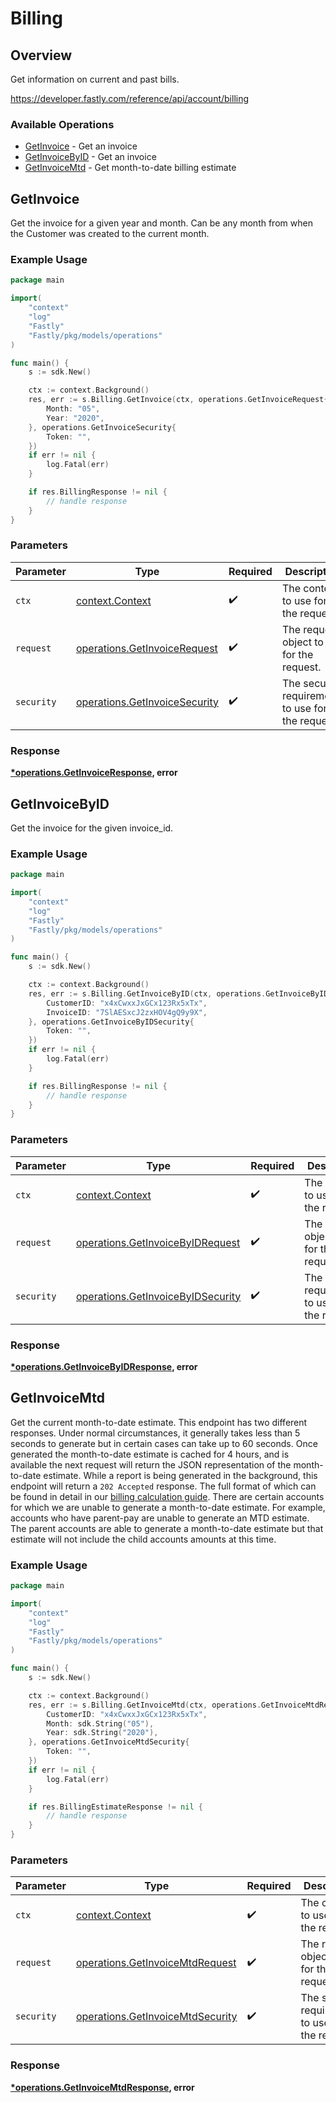 # Billing

## Overview

Get information on current and past bills.

<https://developer.fastly.com/reference/api/account/billing>
### Available Operations

* [GetInvoice](#getinvoice) - Get an invoice
* [GetInvoiceByID](#getinvoicebyid) - Get an invoice
* [GetInvoiceMtd](#getinvoicemtd) - Get month-to-date billing estimate

## GetInvoice

Get the invoice for a given year and month. Can be any month from when the Customer was created to the current month.

### Example Usage

```go
package main

import(
	"context"
	"log"
	"Fastly"
	"Fastly/pkg/models/operations"
)

func main() {
    s := sdk.New()

    ctx := context.Background()
    res, err := s.Billing.GetInvoice(ctx, operations.GetInvoiceRequest{
        Month: "05",
        Year: "2020",
    }, operations.GetInvoiceSecurity{
        Token: "",
    })
    if err != nil {
        log.Fatal(err)
    }

    if res.BillingResponse != nil {
        // handle response
    }
}
```

### Parameters

| Parameter                                                                      | Type                                                                           | Required                                                                       | Description                                                                    |
| ------------------------------------------------------------------------------ | ------------------------------------------------------------------------------ | ------------------------------------------------------------------------------ | ------------------------------------------------------------------------------ |
| `ctx`                                                                          | [context.Context](https://pkg.go.dev/context#Context)                          | :heavy_check_mark:                                                             | The context to use for the request.                                            |
| `request`                                                                      | [operations.GetInvoiceRequest](../../models/operations/getinvoicerequest.md)   | :heavy_check_mark:                                                             | The request object to use for the request.                                     |
| `security`                                                                     | [operations.GetInvoiceSecurity](../../models/operations/getinvoicesecurity.md) | :heavy_check_mark:                                                             | The security requirements to use for the request.                              |


### Response

**[*operations.GetInvoiceResponse](../../models/operations/getinvoiceresponse.md), error**


## GetInvoiceByID

Get the invoice for the given invoice_id.

### Example Usage

```go
package main

import(
	"context"
	"log"
	"Fastly"
	"Fastly/pkg/models/operations"
)

func main() {
    s := sdk.New()

    ctx := context.Background()
    res, err := s.Billing.GetInvoiceByID(ctx, operations.GetInvoiceByIDRequest{
        CustomerID: "x4xCwxxJxGCx123Rx5xTx",
        InvoiceID: "7SlAESxcJ2zxHOV4gQ9y9X",
    }, operations.GetInvoiceByIDSecurity{
        Token: "",
    })
    if err != nil {
        log.Fatal(err)
    }

    if res.BillingResponse != nil {
        // handle response
    }
}
```

### Parameters

| Parameter                                                                              | Type                                                                                   | Required                                                                               | Description                                                                            |
| -------------------------------------------------------------------------------------- | -------------------------------------------------------------------------------------- | -------------------------------------------------------------------------------------- | -------------------------------------------------------------------------------------- |
| `ctx`                                                                                  | [context.Context](https://pkg.go.dev/context#Context)                                  | :heavy_check_mark:                                                                     | The context to use for the request.                                                    |
| `request`                                                                              | [operations.GetInvoiceByIDRequest](../../models/operations/getinvoicebyidrequest.md)   | :heavy_check_mark:                                                                     | The request object to use for the request.                                             |
| `security`                                                                             | [operations.GetInvoiceByIDSecurity](../../models/operations/getinvoicebyidsecurity.md) | :heavy_check_mark:                                                                     | The security requirements to use for the request.                                      |


### Response

**[*operations.GetInvoiceByIDResponse](../../models/operations/getinvoicebyidresponse.md), error**


## GetInvoiceMtd

Get the current month-to-date estimate. This endpoint has two different responses. Under normal circumstances, it generally takes less than 5 seconds to generate but in certain cases can take up to 60 seconds. Once generated the month-to-date estimate is cached for 4 hours, and is available the next request will return the JSON representation of the month-to-date estimate. While a report is being generated in the background, this endpoint will return a `202 Accepted` response. The full format of which can be found in detail in our [billing calculation guide](https://docs.fastly.com/en/guides/how-we-calculate-your-bill). There are certain accounts for which we are unable to generate a month-to-date estimate. For example, accounts who have parent-pay are unable to generate an MTD estimate. The parent accounts are able to generate a month-to-date estimate but that estimate will not include the child accounts amounts at this time.

### Example Usage

```go
package main

import(
	"context"
	"log"
	"Fastly"
	"Fastly/pkg/models/operations"
)

func main() {
    s := sdk.New()

    ctx := context.Background()
    res, err := s.Billing.GetInvoiceMtd(ctx, operations.GetInvoiceMtdRequest{
        CustomerID: "x4xCwxxJxGCx123Rx5xTx",
        Month: sdk.String("05"),
        Year: sdk.String("2020"),
    }, operations.GetInvoiceMtdSecurity{
        Token: "",
    })
    if err != nil {
        log.Fatal(err)
    }

    if res.BillingEstimateResponse != nil {
        // handle response
    }
}
```

### Parameters

| Parameter                                                                            | Type                                                                                 | Required                                                                             | Description                                                                          |
| ------------------------------------------------------------------------------------ | ------------------------------------------------------------------------------------ | ------------------------------------------------------------------------------------ | ------------------------------------------------------------------------------------ |
| `ctx`                                                                                | [context.Context](https://pkg.go.dev/context#Context)                                | :heavy_check_mark:                                                                   | The context to use for the request.                                                  |
| `request`                                                                            | [operations.GetInvoiceMtdRequest](../../models/operations/getinvoicemtdrequest.md)   | :heavy_check_mark:                                                                   | The request object to use for the request.                                           |
| `security`                                                                           | [operations.GetInvoiceMtdSecurity](../../models/operations/getinvoicemtdsecurity.md) | :heavy_check_mark:                                                                   | The security requirements to use for the request.                                    |


### Response

**[*operations.GetInvoiceMtdResponse](../../models/operations/getinvoicemtdresponse.md), error**

